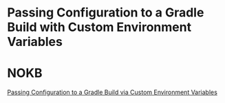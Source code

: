 # Passing Configuration to a Gradle Build with Custom Environment Variables

# NOKB

[Passing Configuration to a Gradle Build via Custom Environment Variables](https://kb.novaordis.com/index.php/Passing_Configuration_to_a_Gradle_Build_via_Custom_Environment_Variables)